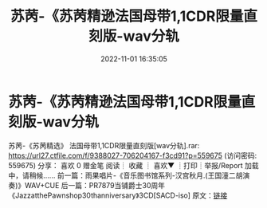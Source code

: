 ﻿---
title: 苏苪-《苏苪精逊法国母带1,1CDR限量直刻版-wav分轨
date: 2022-11-01 16:35:05
categories: 新碟专辑、稀有等精品
tags: 华语中文
---
# 苏苪-《苏苪精逊法国母带1,1CDR限量直刻版-wav分轨

苏苪-《苏苪精选》 法国母带1,1CDR限量直刻版[wav分轨].rar: https://url27.ctfile.com/f/9388027-706204167-f3cd91?p=559675
(访问密码: 559675)
分享：
喜欢
0
赠金笔
阅读┊
收藏
┊
喜欢▼
┊打印┊举报/Report
加载中，请稍候......
前一篇：雨果唱片-《音乐图书馆系列-汉宫秋月.(王国潼二胡演奏)》WAV+CUE
后一篇：PR7879当铺爵士30周年《JazzatthePawnshop30thanniversary》3CD[SACD-iso]
原文：[链接](https://blog.sina.com.cn/s/blog_1647c7e760103104v.html)